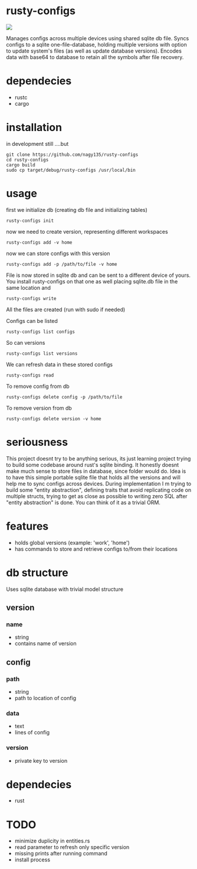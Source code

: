 # rusty-configs

![](https://tokei.rs/b1/github/nagy135/rusty-configs?category=code)

Manages configs across multiple devices using shared sqlite db file.
Syncs configs to a sqlite one-file-database, holding multiple versions
with option to update system's files (as well as update database versions).
Encodes data with base64 to database to retain all the symbols after file recovery.

# dependecies
* rustc
* cargo

# installation
in development still ....but
```
git clone https://github.com/nagy135/rusty-configs
cd rusty-configs
cargo build
sudo cp target/debug/rusty-configs /usr/local/bin
```
# usage
first we initialize db (creating db file and initializing tables)
```
rusty-configs init
```

now we need to create version, representing different workspaces
```
rusty-configs add -v home
```

now we can store configs with this version
```
rusty-configs add -p /path/to/file -v home
```

File is now stored in sqlite db and can be sent to a different device of yours.
You install rusty-configs on that one as well placing sqlite.db file in the same location and 

```
rusty-configs write
```

All the files are created (run with sudo if needed)

Configs can be listed
```
rusty-configs list configs
```

So can versions
```
rusty-configs list versions
```

We can refresh data in these stored configs 
```
rusty-configs read
```

To remove config from db
```
rusty-configs delete config -p /path/to/file
```

To remove version from db
```
rusty-configs delete version -v home
```
# seriousness
This project doesnt try to be anything serious, its just learning project
trying to build some codebase around rust's sqlite binding.
It honestly doesnt make much sense to store files in database, since folder would do.
Idea is to have this simple portable sqlite file that holds all the versions and
will help me to sync configs across devices.
During implementation I m trying to build some "entity abstraction", defining
traits that avoid replicating code on multiple structs, trying to get as close
as possible to writing zero SQL after "entity abstraction" is done. You can think
of it as a trivial ORM.

# features
* holds global versions (example: 'work', 'home')
* has commands to store and retrieve configs to/from their locations

# db structure
Uses sqlite database with trivial model structure

## version
### name
* string
* contains name of version

## config
### path
* string
* path to location of config
### data
* text
* lines of config
### version
* private key to version

# dependecies
* rust

# TODO
* minimize duplicity in entities.rs
* read parameter to refresh only specific version
* missing prints after running command
* install process
